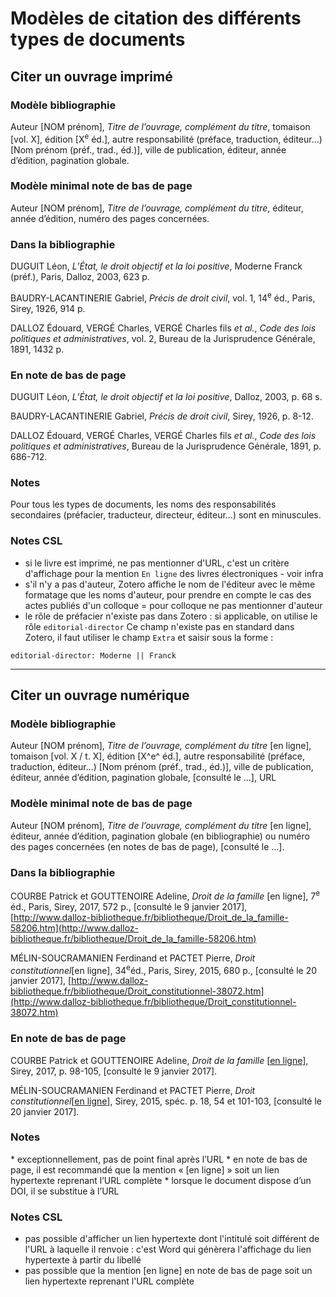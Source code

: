 # Modèles de citation des différents types de documents

## Citer un ouvrage imprimé

### Modèle bibliographie

Auteur \[NOM prénom\], *Titre de l’ouvrage, complément du titre*, tomaison \[vol. X\], édition \[X<sup>e</sup> éd.\], autre responsabilité (préface, traduction, éditeur…) \[Nom prénom (préf., trad., éd.)\], ville de publication, éditeur, année d’édition, pagination globale.

### Modèle minimal note de bas de page

Auteur \[NOM prénom\], *Titre de l’ouvrage, complément du titre*, éditeur, année d’édition, numéro des pages concernées.

### Dans la bibliographie

DUGUIT Léon, _L’État‎, le droit objectif et la loi positive_, Moderne Franck (préf.), Paris, Dalloz, 2003, 623 p.

BAUDRY-LACANTINERIE Gabriel, _Précis de droit civil_, vol. 1, 14<sup>e</sup> éd., Paris, Sirey, 1926, 914 p.

DALLOZ Édouard, VERGÉ Charles, VERGÉ Charles fils _et al._, _Code des lois politiques et administratives_, vol. 2, Bureau de la Jurisprudence
Générale, 1891, 1432 p.

### En note de bas de page

DUGUIT Léon, _L’État‎, le droit objectif et la loi positive_, Dalloz, 2003, p. 68 s.

BAUDRY-LACANTINERIE Gabriel, _Précis de droit civil_, Sirey, 1926, p. 8-12.

DALLOZ Édouard, VERGÉ Charles, VERGÉ Charles fils _et al._, _Code des lois politiques et administratives_, Bureau de la Jurisprudence
Générale, 1891, p. 686-712.

### Notes

Pour tous les types de documents, les noms des responsabilités secondaires (préfacier, traducteur, directeur, éditeur…) sont en minuscules.

### Notes CSL
* si le livre est imprimé, ne pas mentionner d'URL, c'est un critère d'affichage pour la mention `En ligne` des livres électroniques - voir infra
* s'il n'y a pas d'auteur, Zotero affiche le nom de l'éditeur avec le même formatage que les noms d'auteur, pour prendre en compte le cas des actes publiés d'un colloque = pour colloque ne pas mentionner d'auteur
* le rôle de préfacier n'existe pas dans Zotero : si applicable, on utilise le rôle `editorial-director`
Ce champ n'existe pas en standard dans Zotero, il faut utiliser le champ `Extra` et saisir sous la forme :

```
editorial-director: Moderne || Franck
```
---
## Citer un ouvrage numérique

### Modèle bibliographie

Auteur \[NOM prénom\], *Titre de l’ouvrage, complément du titre* \[en ligne\], tomaison \[vol. X / t. X\], édition \[X^e^ éd.\], autre responsabilité (préface, traduction, éditeur…) \[Nom prénom (préf., trad., éd.)\], ville de publication, éditeur, année d’édition, pagination globale, \[consulté le …\], URL

### Modèle minimal note de bas de page

Auteur \[NOM prénom\], *Titre de l’ouvrage, complément du titre* \[en ligne\], éditeur, année d’édition, pagination globale (en bibliographie) ou numéro des pages
concernées (en notes de bas de page), \[consulté le …\].

### Dans la bibliographie

COURBE Patrick et GOUTTENOIRE Adeline, *Droit de la famille* \[en ligne\], 7<sup>e</sup> éd., Paris, Sirey, 2017, 572 p., \[consulté le 9 janvier
2017\], [http://www.dalloz-bibliotheque.fr/bibliotheque/Droit_de_la_famille-58206.htm](http://www.dalloz-bibliotheque.fr/bibliotheque/Droit_de_la_famille-58206.htm)

MÉLIN-SOUCRAMANIEN Ferdinand et PACTET Pierre, *Droit constitutionnel*\[en ligne\], 34<sup>e</sup>éd., Paris, Sirey, 2015, 680 p., \[consulté le 20 janvier 2017\],
[http://www.dalloz-bibliotheque.fr/bibliotheque/Droit_constitutionnel-38072.htm](http://www.dalloz-bibliotheque.fr/bibliotheque/Droit_constitutionnel-38072.htm)

### En note de bas de page

COURBE Patrick et GOUTTENOIRE Adeline, *Droit de la famille* \[[en ligne](http://www.dalloz-bibliotheque.fr/bibliotheque/Droit_de_la_famille-58206.htm)\],
Sirey, 2017, p. 98-105, \[consulté le 9 janvier 2017\].

MÉLIN-SOUCRAMANIEN Ferdinand et PACTET Pierre, *Droit constitutionnel*\[[en ligne](http://www.dalloz-bibliotheque.fr/bibliotheque/Droit_constitutionnel-38072.htm)\],
Sirey, 2015, spéc. p. 18, 54 et 101-103, \[consulté le 20 janvier 2017\].

### Notes

* exceptionnellement, pas de point final après l’URL
* en note de bas de page, il est recommandé que la mention « \[en ligne\] » soit un lien hypertexte reprenant l’URL complète
* lorsque le document dispose d’un DOI, il se substitue à l’URL

### Notes CSL
* pas possible d'afficher un lien hypertexte dont l'intitulé soit différent de l'URL à laquelle il renvoie : c'est Word qui génèrera l'affichage du lien hypertexte à partir du libellé
* pas possible que la mention [en ligne] en note de bas de page soit un lien hypertexte reprenant l'URL complète

<!--

Citer des travaux universitaires imprimés\
(thèses et mémoires)
==========================================

Il s’agit ici des éditions de dépôt dans les bibliothèques
universitaires, c’est-à-dire des éditions non-commerciales. Les éditions
de thèses et mémoires publiées chez des éditeurs commerciaux sont
traitées comme des ouvrages.

Auteur \[NOM Prénom\], *Titre, complément du titre*, nom du/des
directeur(s) \[Nom Prénom (dir.)\], Intitulé du diplôme, discipline, nom
de l’université, année, pagination globale (en bibliographie) ou numéro
des pages concernées (en notes de bas de page).

### Dans la bibliographie

AUBIN Gérard, *La seigneurie en Bordelais au 18^eme^ siècle d'après la
pratique notariale (1715-1789)*, Jaubert Pierre (dir.), thèse de
doctorat, droit, université de Bordeaux I, 1981, 958 p.

RADÉ Christophe, *Le droit à l’insertion dans la loi du 1^er^ décembre
1988 relative au revenu minimum d’insertion*, Laborde Jean-Pierre
(dir.), mémoire de DEA, droit social, université de Bordeaux I, 1991, 93
p.

### En note de bas de page

AUBIN Gérard, *La seigneurie en Bordelais au 18^eme^ siècle d'après la
pratique notariale (1715-1789)*, thèse de doctorat, droit, université de
Bordeaux I, 1981, 1^ère^ partie.

RADÉ Christophe, *Le droit à l’insertion dans la loi du 1^er^ décembre
1988 relative au revenu minimum d’insertion*, mémoire de DEA, droit
social, 1991, université de Bordeaux I, p. 74.

NB :

- l’intitulé du diplôme, de la discipline et le nom de l’université sont
repris de la page de titre ou de couverture ;

- le niveau d’étude (par ex. diplôme d’étude approfondi) peut être
abrégé (DEA).

Citer des travaux universitaires numériques\
(thèses et mémoires)
============================================

Auteur \[NOM Prénom\], *Titre, complément du titre* \[en ligne\], nom
du/des directeur(s) \[Nom Prénom (dir.)\], intitulé du diplôme,
discipline, nom de l’université, année, pagination globale (en
bibliographie) ou numéro des pages concernées (en notes de bas de page),
\[consulté le …\], URL

### Dans la bibliographie

MANGEMATIN Céline, *La faute de fonction en droit privé* \[en ligne\],
Malabat Valérie (dir.), thèse, droit, université Montesquieu-Bordeaux
IV, 2012, 770 p., \[consulté le 20 janvier 2017\],
[*http://www.theses.fr/2012BOR40027*](http://www.theses.fr/2012BOR40027)

LESTRADE Éric, *Les principes directeurs du procès dans la jurisprudence
du Conseil Constitutionnel* \[en ligne\], Mélin-Soucramanien Ferdinand
(dir.), thèse, droit, université Montesquieu-Bordeaux IV, 2013, 714 p.,
\[consulté le 9 janvier 2017\],
[*http://www.theses.fr/2013BOR40033*](http://www.theses.fr/2013BOR40033)

### En note de bas de page

MANGEMATIN Céline, *La faute de fonction en droit privé* \[[*en
ligne*](http://www.theses.fr/2012BOR40027)\], thèse, droit, université
Montesquieu-Bordeaux IV, 2012, p. 88, \[consulté le 20 janvier 2017\].

LESTRADE Éric, *Les principes directeurs du procès dans la jurisprudence
du Conseil Constitutionnel* \[[*en
ligne*](http://www.theses.fr/2013BOR40033)\], thèse, droit, université
Montesquieu-Bordeaux IV, 2013, p. 105-120 et 178, \[consulté le 9
janvier 2017\].

NB :

- exceptionnellement, pas de point final après l’URL.

- en note de bas de page, il est recommandé que la mention « \[en
ligne\] » soit un lien hypertexte reprenant l’URL.

- les URL du site *theses.fr*, portail de diffusion de l’ensemble des
thèses numériques en France, sont uniques et pérennes.

Citer des travaux universitaires microfichés\
(thèses et mémoires)
=============================================

Nom du docteur \[NOM Prénom\], *Titre, complément du titre*
\[microfiche\], nom du/des directeur(s) \[Nom Prénom (dir.)\], intitulé
du diplôme, discipline, nom de l’université, année.

### Dans la bibliographie

SAINT-PAU Jean-Christophe, *L’anonymat et le droit* \[microfiche\],
Conte Philippe (dir.), thèse de doctorat : droit, université
Montesquieu-Bordeaux IV, 1998.

MAUBLANC Jean-Pierre, *L’interprétation de la loi fiscale par le juge de
l’impôt* \[microfiche\], Lamarque Jean (dir.), thèse de doctorat, droit,
université de Bordeaux I, 1984.

### En note de bas de page

SAINT-PAU Jean-Christophe, *L’anonymat et le droit* \[microfiche\],
thèse de doctorat, droit, université Montesquieu-Bordeaux IV, 1998.

MAUBLANC Jean-Pierre, *L’interprétation de la loi fiscale par le juge de
l’impôt* \[microfiche\], thèse de doctorat, droit, université de
Bordeaux I, 1984.

NB :

- pas de mention de la pagination.

Citer des contributions à un ouvrage\
(articles de mélanges, d’ouvrage collectif…)
============================================

Deux modèles sont proposés, avec ou sans guillemets pour le titre de la
contribution.

Contributeur \[NOM Prénom\], Titre de la contribution, complément du
titre, in responsable(s) du document principal \[Nom Prénom\], *Titre du
document principal, complément du titre*, édition, ville d’édition,
éditeur, année d’édition, pages de la contribution \[p. X-X\].

ou

Contributeur \[NOM Prénom\], « Titre de la contribution, complément du
titre », in responsable(s) du document principal \[Nom Prénom\], *Titre
du document principal, complément du titre*, édition, ville d’édition,
éditeur, année d’édition, pages de la contribution \[p. X-X\].

### Dans la bibliographie

BOIS DE GAUDUSSON Jean (du), Réflexions sur les nouveaux développements
du constitutionalisme en Afrique, in Aubin Gérard (éd.), *Liber
amicorum, études offertes à Pierre Jaubert*, Talence, Presses
universitaires de Bordeaux, 1992, p. 179-187.

ou

BOIS DE GAUDUSSON Jean (du), « Réflexions sur les nouveaux
développements du constitutionalisme en Afrique », in Aubin Gérard
(éd.), *Liber amicorum, études offertes à Pierre Jaubert*, Talence,
Presses universitaires de Bordeaux, 1992, p. 179-187.

### En note de bas de page

BOIS DE GAUDUSSON Jean (du), Réflexions sur les nouveaux développements
du constitutionalisme en Afrique, in *Liber amicorum, études offertes à
Pierre Jaubert*, Presses universitaires de Bordeaux, 1992, p. 179-187.

ou

BOIS DE GAUDUSSON Jean (du), « Réflexions sur les nouveaux
développements du constitutionalisme en Afrique », in *Mélanges
Jaubert*, Presses universitaires de Bordeaux, 1992, p. 179-187.

\
Citer un article de revue imprimée
==================================

Deux modèles sont proposés, avec ou sans guillemets encadrant le titre
de l’article.

Auteur \[NOM prénom\], « Titre de l’article, complément du titre »,
*Titre de la revue*, partie, mois année, numéro, pagination globale (en
bibliographie) ou numéro de paragraphe ou des pages concernées (en notes
de bas de page)

ou

Auteur \[NOM prénom\], Titre de l’article, complément du titre, *Titre
de la revue*, partie, mois année, numéro, pagination globale (en
bibliographie) ou numéro de paragraphe ou des pages concernées (en notes
de bas de page)

### Dans la bibliographie

HAUSER Jean, « Le préjudice d’être né, question de principe », *Droit et
patrimoine*, janvier 2001, n° 89, p. 6-8.

GOGOS-GINTRAND Amélie, « Le pacte commissoire : une institution
dangereuse par nature », *Revue de la recherche juridique. Droit
prospectif*, septembre 2011, n° 1, p. 401-422.

ou

AUZERO Gilles, Le dispositif d’allègement des cotisations sociales,
*Droit social*, décembre 1999, n° 12, p. 1026-1033.

AGOSTINI Éric, Le vin dans tous ses états, *Revue Lamy Droit des
affaires*, avril 2008, n° 26, p. 65-68.

### En note de bas de page

HAUSER Jean, « Le préjudice d’être né, question de principe », *Droit et
pat.*, 2001, p. 7.

GOGOS-GINTRAND Amélie, « Le pacte commissoire : une institution
dangereuse par nature », *Rev. rech. jurid., droit prospect.*, 2011, p.
403.

ou

AUZERO Gilles, Le dispositif d’allègement des cotisations sociales,
*Droit soc.*, 1999, p. 1027.

AGOSTINI Éric, Le vin dans tous ses états, *Rev. Lamy Droit aff.*, 2008,
p. 66.

NB : on se réfèrera utilement à la façon dont chaque revue prescrit de
référencer ses contenus, ainsi que l’abréviation recommandée par la
revue. Par défaut, une liste des abréviations recommandées figure en
annexe de ce document.

Citer un article de revue numérique
===================================

Deux modèles sont proposés, avec ou sans guillemets encadrant le titre
de l’article.

Auteur \[NOM prénom\], « Titre de l’article, complément du titre »,
*Titre de la revue* \[en ligne\], partie, mois année, numéro, pagination
globale (en bibliographie) ou numéro de paragraphe ou des pages
concernées (en notes de bas de page), \[consulté le …\], URL

ou

Auteur \[NOM prénom\], Titre de l’article, complément du titre, *Titre
de la revue* \[en ligne\], partie, mois année, numéro, pagination
globale (en bibliographie) ou numéro de paragraphe ou des pages
concernées (en notes de bas de page), \[consulté le …\], URL

### Dans la bibliographie

DAUGAREILH Isabelle, « L’audace retenue du Comité européen des droits
sociaux », *Revue de droit sanitaire et social* \[en ligne\], juillet
2005, n° 4, p. 555-564, \[consulté le 16 mars 2017\],
[*www.dalloz.fr*](http://www.dalloz.fr)

DUPRAT Jean-Pierre, « Le parlement évaluateur », *Revue internationale
de droit comparé* \[en ligne\], avril 1998, n° 2, p. 552-576, \[consulté
le 16 mars 2017\], [*www.persee.fr*](http://www.persee.fr)

ou

PONTHOREAU Marie-Claire, Trois interprétations de la globalisation
juridique, *Actualité juridique droit administratif* \[en ligne\],
janvier 2006, n° 1, p. 20-25, \[consulté le 16 mars 2017\],
[*www.dalloz.fr*](http://www.dalloz.fr)

CAPDEPON Yannick, Ne pas soulever un moyen de droit équivaut à y
renoncer, *Semaine juridique édition générale* \[en ligne\], juillet
2010, n° 28, p. 1444, \[consulté le 16 mars 2017\],
[*www.lexisnexis.com*](http://www.lexisnexis.com)

*\
*

### En note de bas de page

DAUGAREILH Isabelle, « L’audace retenue du Comité européen des droits
sociaux », *RDSS* \[en ligne\], 2005, p. 556, \[consulté le 16 mars
2017\].

DUPRAT Jean-Pierre, « Le parlement évaluateur », *RIDC* \[en ligne\],
1998, p. 555, \[consulté le 16 mars 2017\].

ou

PONTHOREAU Marie-Claire, Trois interprétations de la globalisation
juridique, *AJDA* \[en ligne\], 2006, p. 22, \[consulté le 16 mars
2017\].

CAPDEPON Yannick, Ne pas soulever un moyen de droit équivaut à y
renoncer, *JCP G* \[en ligne\], 2010, p. 1444, \[consulté le 16 mars
2017\].

Citer les actes publiés d’un colloque
=====================================

Responsabilité du colloque \[NOM prénom (fonct.)\], *Titre du colloque*,
lieu d’édition, éditeur, année, pagination globale (en bibliographie) ou
numéro des pages concernées (en notes de bas de page).

### Dans la bibliographie

BONIS-GARÇON Évelyne (dir.), *Pour une refonte du droit des peines:
quels changements si les préconisations de la Commission Cotte étaient
suivies ?*, Paris, LexisNexis, 2016, 226 p.

ALLINNE Jean-Pierre et SOULA Mathieu (dir.), *La mort pénale : les
enjeux historiques et contemporains de la peine de mort*, Rennes,
Presses Universitaires de Rennes, 2015, 208 p.

SOCIÉTÉ FRANÇAISE POUR LE DROIT INTERNATIONAL, *Droit international et
droit communautaire, perspectives actuelles*, Paris, Pedone, 2000, 448
p.

CENTRE D’ÉTUDES ET DE RECHERCHES SUR LE DROIT DE LA MER,
*L'immobilisation forcée des navires*, Talence, Presses Universitaires
de Bordeaux, 1990, 175 p.

### En note de bas de page

BONIS-GARÇON Évelyne (dir.), *Pour une refonte du droit des peines:
quels changements si les préconisations de la Commission Cotte étaient
suivies ?*, 2016, p. 14.

ALLINNE Jean-Pierre et SOULA Mathieu (dir.), *La mort pénale : les
enjeux historiques et contemporains de la peine de mort*, 2015, p. 150.

SOCIÉTÉ FRANÇAISE POUR LE DROIT INTERNATIONAL, *Droit international et
droit communautaire, perspectives actuelles*, 2000, p. 37.

CENTRE D’ÉTUDES ET DE RECHERCHES SUR LE DROIT DE LA MER,
*L'immobilisation forcée des navires*, 1990, p. 3.

**\
**

Citer une contribution\
parmi les actes publiés d’un colloque
=====================================

Auteur \[NOM prénom\], Titre de la contribution, in Responsabilité du
colloque \[NOM prénom (fonct.)\], *Titre du colloque*, lieu d’édition,
éditeur, année, pagination globale (en bibliographie) ou numéro des
pages concernées (en notes de bas de page).

### Dans la bibliographie

MALABAT Valérie, Simplifier mais comment ?, in BONIS-GARÇON Évelyne
(dir.), *Pour une refonte du droit des peines : quels changements si les
préconisations de la Commission Cotte étaient suivies ?*, Paris,
LexisNexis, 2016, p. 89-93.

GAUTRON Jean-Claude et GRARD Loïc, Le droit international dans la
construction de l’Union européenne, in SOCIÉTÉ FRANÇAISE POUR LE DROIT
INTERNATIONAL, *Droit international et droit communautaire, perspectives
actuelles*, Paris, Pedone, 2000, p. 11-152.

### En note de bas de page

MALABAT Valérie, Simplifier mais comment ?, in BONIS-GARÇON Évelyne
(dir.), *Pour une refonte du droit des peines : quels changements si les
préconisations de la Commission Cotte étaient suivies ?*, 2016, p. 90.

GAUTRON Jean-Claude et GRARD Loïc, Le droit international dans la
construction de l’Union européenne, in SOCIÉTÉ FRANÇAISE POUR LE DROIT
INTERNATIONAL, *Droit international et droit communautaire, perspectives
actuelles*, 2000, p. 57.

**\
**

Citer une norme juridique
=========================

PAYS, AUTEUR, *Intitulé de la norme*, Journal Officiel / Bulletin
Officiel, n°, date de publication, page de départ, numéro NOR.

### Dans la bibliographie

FRANCE. MINISTÈRE DE L’ENSEIGNEMENT SUPÉRIEUR ET DE LA RECHERCHE,
*Décret n° 2013-805 du 3 septembre 2013 portant création de l’Université
de Bordeaux*, Journal officiel, n°206, 5 septembre 2013, p. 15020,
ESRS1317830D.

FRANCE. MINISTÈRE DE L’ÉDUCATION NATIONALE, *Décret du 13 juillet 1949
approuvant une délibération du conseil de l’université de Bordeaux
portant création à Fort-de-France d’un institut d’études juridiques,
politiques et économiques de cette université*, Journal officiel, 16
juillet 1949, p. 6921.

### En note de bas de page

MINISTÈRE DE L’ENSEIGNEMENT SUPÉRIEUR ET DE LA RECHERCHE, *Décret n°
2013-805 du 3 septembre 2013 portant création de l’Université de
Bordeaux*, Journal officiel, n°206, 5 septembre 2013.

MINISTÈRE DE L’ÉDUCATION NATIONALE, *Décret du 13 juillet 1949
approuvant une délibération du conseil de l’université de Bordeaux
portant création à Fort-de-France d’un institut d’études juridiques,
politiques et économiques de cette université*, Journal officiel, 16
juillet 1949.

NB : le pays n’est indiqué que s’il est utile pour différencier des
institutions de pays différents. S’il est systématiquement absent, il
sous-entend la nationalité française des institutions concernées.

Citer un site en ligne, un blogue
=================================

AUTEUR, *Titre de la page d'accueil, complément du titre* \[en ligne\],
\[consulté le…\], URL

### Dans la bibliographie

MAÎTRE ÉOLAS, *Journal d’un avocat : Instantanés de la justice et du
droit* \[en ligne\], \[consulté le 5 octobre 2014\],
[*www.maitre-eolas.fr*](http://www.maitre-eolas.fr)

GROUPE D’INFORMATION ET DE SOUTIEN DES IMMIGRÉ.E.S, *Gisti* \[en
ligne\], \[consulté le 5 octobre 2014\],
[*www.gisti.org*](http://www.gisti.org)

### En note de bas de page

MAÎTRE ÉOLAS, *Journal d’un avocat* \[en ligne\], \[consulté le 5
octobre 2014\].

GROUPE D’INFORMATION ET DE SOUTIEN DES IMMIGRÉ.E.S, *Gisti* \[en
ligne\], \[consulté le 5 octobre 2014\].

**\
**

Citer un article ou une page\
d’un site en ligne, un blogue
=============================

AUTEUR, « Titre de l’article ou de la page », sur *Titre de la page
d'accueil* \[en ligne\], publié le …, \[consulté le…\], URL

ou

AUTEUR, Titre de l’article ou de la page, sur *Titre de la page
d'accueil* \[en ligne\], publié le …, \[consulté le…\], URL

### Dans la bibliographie

MAÎTRE ÉOLAS, « Pour en finir avec la séparation des pouvoirs », sur
*Journal d’un avocat : Instantanés de la justice et du droit* \[en
ligne\], publié le 21 février 2017, \[consulté le 21 mars 2017\],
[*www.maitre-eolas.fr*](http://www.maitre-eolas.fr)

ou

GROUPE D’INFORMATION ET DE SOUTIEN DES IMMIGRÉ.E.S, Pour en finir avec
le délit de solidarité, sur *Gisti* \[en ligne\], publié le 12 janvier
2017\], \[consulté le 21 mars 2017\],
[*www.gisti.org*](http://www.gisti.org)

### En note de bas de page

MAÎTRE ÉOLAS, « Pour en finir avec la séparation des pouvoirs », sur
*Journal d’un avocat : Instantanés de la justice et du droit* \[en
ligne\], publié le 21 février 2017, \[consulté le 21 mars 2017\].

ou

GROUPE D’INFORMATION ET DE SOUTIEN DES IMMIGRÉ.E.S, « Pour en finir avec
le délit de solidarité », sur *Gisti* \[en ligne\], publié le 12 janvier
2017, \[consulté le 21 mars 2017\].

NB : pour les sites d’institutions, le nom de la page d’accueil du site
sera souvent le même que celui de l’institution.

Citer un brevet
===============

Brevet \[nationalité\] n° XXX, *Titre du brevet*, date complète de
publication du brevet déposé.

### Dans la bibliographie et en note de bas de page

Brevet américain n° US D709251 S, *Set of hamster wheels,* 15 juillet
2014.

Brevet américain n° US Des. 430708, *Playground for small animal such as
hamster*, 5 septembre 2000.

Brevet européen n° EP3155925, *Boîtier d’attache sucette*, 19 avril
2017.

Citer un courriel, une contribution\
à une liste de diffusion
====================================

Auteur \[NOM Prénom\], *Sujet du courriel* \[courriel\], date de l’envoi
\[JJ mois AAAA\], heure de l’envoi \[hh:mn\] \[consulté le...\] sur
\[nom de la liste de diffusion éventuelle\].

### Dans la liste des ressources

GASNAULT Jean, *Quel logiciel de veille pour une direction juridique ?*
\[courriel\], 5 juin 2017, 18:04 \[consulté le 6 juin 2017\] sur
Jurisconnexion.

HOURQUEBIE Fabrice, *Re: Guide de la rédaction biblio : projet confirmé*
\[courriel\], 9 novembre 2016, 18:06, \[consulté le 12 novembre 2016\].

### En note de bas de page

GASNAULT Jean, *Quel logiciel de veille pour une direction juridique ?*
\[courriel\], 5 juin 2017.

HOURQUEBIE Fabrice, *Re: Guide de la rédaction biblio : projet confirmé*
\[courriel\], 9 novembre 2016.

NB : ce type de références rejoint préférentiellement la liste des
ressources utilisées, plutôt que la bibliographie.

Citer un entretien oral
=======================

Personne interrogée \[NOM Prénom\], *Titre ou sujet de l’entretien*
\[entretien\] mené par Nom Prénom, lieu, date \[JJ mois AAAA\],
éventuellement pagination de la transcription si elle est jointe en
annexe au travail de recherche.

### Dans la liste des ressources

GRANGER Sabrina, *Modalités de publication d’un guide bibliographique*
\[entretien\] mené par Gravier Pierre, Pessac, 13 novembre 2016.

### En note de bas de page

GRANGER Sabrina, *Modalités de publication d’un guide bibliographique*
\[entretien\] mené par Gravier Pierre, Pessac, 13 novembre 2016.

NB : ce type de références rejoint préférentiellement la liste des
ressources utilisées, plutôt que la bibliographie.

Recommandations particulières
=============================

**Citation de documents en langue étrangère**

Si un texte en langue étrangère doit être cité, il est plus approprié de
le traduire, même pour l’anglais et même s’il est supposé que le
lectorat comprend l’anglais. On recherche alors l’œuvre traduite pour la
citer. À défaut, notamment pour les articles, on effectue la traduction
en terminant la citation par \[nous traduisons\] et en donnant la
version originale du texte en note de bas de page, notamment si la
formulation en langue étrangère a de l’importance (concept propre à une
langue, concept différent en français...).

**Cas particuliers concernant les auteurs**

Les noms des auteurs seront séparés par des virgules, sauf le nom des
deux derniers qui sont séparés par « et ». On mentionnera un maximum de
trois auteurs pour un document donné. Pour un plus grand nombre
d’auteurs, le nom du troisième est suivi de « *et al.* » :

> DALLOZ Édouard, VERGÉ Charles, VERGÉ Charles fils *et al*., *Code des
> lois politiques et administratives*, tome 2, Bureau de la
> Jurisprudence Générale, 1891, 1432 p.

On respecte habituellement l’ordre des auteurs tel qu’indiqué sur la
page de titre, de haut en bas puis de gauche à droite. Un auteur, dont
l’omission nuirait à la bonne compréhension de la référence ou de son
choix, peut exceptionnellement être placé en quatrième position avant la
mention « *et al.* ».

Les civilités (madame, monsieur…), qualités ou titres (professeur,
docteur, conseiller d’État, avocat…) ne sont pas mentionnées en
complément du nom.

Les responsabilités secondaires (traducteur, préfacier, éditeur
scientifique…) ne sont mentionnées que lorsqu’elles apportent une
information particulière sur le document exploité. Elles sont alors
mentionnées à leur place indiquée dans les modèles, après le titre, en
abrégé.

**Cas particuliers concernant les titres**

La fin des titres ou sous-titre d’une longueur excessive peut être
abrégée par \[…\].

**Cas particuliers concernant les éditions**

La mention de l’édition est réduite au minimum, en employant des
chiffres arabes : « XII^e^ édition revue et corrigée » devient dans les
références bibliographiques : « 12^e^ éd. ».

**Cas particuliers concernant la publication**

La page de titre peut mentionner plusieurs éditeurs et plusieurs villes
de publication. On ne cite alors qu’un seul éditeur et sa ville, en
retenant de manière privilégiée l’éditeur français et la ville qui lui
est liée.

Pour la date de publication, on retient par ordre de préférence :

- la date de publication mentionnée sur la page de titre

> - la date de dépôt légal (parfois précédée de « DL ») mentionnée au
> verso de la page de titre ou dans les dernières pages du document
>
> - la date de copyright souvent précédée de © et souvent mentionnée au
> verso de la page de titre
>
> - la date d’impression souvent mentionnée dans les toutes dernières
> pages du document

Si ces informations manquent, on notera à leur place :

- pas de lieu identifiable (sans lieu) : \[s.l.\]

- pas d’éditeur identifiable (sans nom) : \[s.n.\]

- pas de date identifiable (sans date) : \[s.d.\]

Si un de ces éléments peut être deviné, on le mentionnera entre
crochets : \[Paris\], Dalloz, 1959. Pour résoudre ces difficultés, les
catalogues de bibliothèques restituent ces informations de manière
validée et structurée.

**Cas particuliers concernant la pagination**

En bibliographie, pour un livre ou une thèse, on mentionne la pagination
totale du document, en se référant simplement à la dernière page
numérotée du document. L’abréviation de « pages » est placée après leur
nombre (347 p.). Pour un article ou une contribution à un ouvrage
collectif, on mentionne la tranche de pages concernée et l’abréviation
de « pages » est placée avant cette indication (p. 47-58).

En note de bas de page, on mentionne les pages concernées par la
citation. L’abréviation de « pages » est placée avant la page ou la
tranche concernée (p. 49). On peut employer les abréviations suivantes :

p\. 8-12 Pages 8 à 12

p\. 8 ; 12 Pages 8 et 12

p\. 47 s. Page 47 et suivantes

spéc. p. 47 Spécialement page 47

> *passim* En différents endroits du document, qu’on choisit de ne pas
> lister

**Utilisation des termes latins de renvoi**

Les termes latins qui suivent renvoient toujours, soit à l’auteur cité
précédemment, soit à l’œuvre citée précédemment. Leur emploi
s’accompagne donc d’une grande vigilance, notamment quand plusieurs de
ces termes se succèdent.

*Idem*, abrégé en *Id.*, signifie « le même ». Cette abréviation est
employée pour indiquer qu’il s’agit du même auteur que pour la citation
précédente.

> BARCKHAUSEN Henri, *Essai sur le régime législatif de Bordeaux au
> Moyen-âge*, Bordeaux, Gounouilhou, 1890, 34 p.
>
> *Id.*, *Rapport de la commission de la Faculté sur le projet de
> réorganisation de la Licence en droit*, Bordeaux, Cadoret, 1889, 11 p.

*Ibidem*, abrégé en *ibid.*, signifie « au même endroit ». Cette
abréviation est employée pour indiquer qu’il s’agit du même auteur ET de
la même œuvre que pour la citation précédente. Sans mention particulière
de page, il s’agit également de la même page. Avec mention d’une page,
il s’agit d’une page différente.

> BENZACAR Joseph, *Fondements juridiques de la délimitation du cru
> bordelais : l'appellation et la marque « Bordeaux »*, Bordeaux,
> discours, 1910, p. 3.
>
> *Ibid.*
>
> *Ibid.*, p. 7.

*Loco citato*, abrégé en *loc. cit.*, signifie « passage cité ». Cette
abréviation est employée pour indiquer qu’il s’agit du même auteur ET de
la même œuvre ET de la même page que pour la citation précédente[^6].

*Opere citato*, abrégé en *op. cit.*, signifie « œuvre citée ». Cette
abréviation est employée pour indiquer qu’il s’agit de la dernière œuvre
citée de cet auteur.

> TRAISSAC Élisabeth, Un projet de ville dans le Médoc au XVIII^e^
> siècle, *Bulletin et mémoires de la Société archéologique de
> Bordeaux*, 1972, tome LXVI, p. 167-175.
>
> BEDEL Vanina, *La maréchaussée dans la généralité de Guyenne au
> XVIII^ème^ siècle (1720-1790)*, Guyon Gérard (dir.), thèse de
> doctorat, droit, Université Montesquieu-Bordeaux IV, p. 201.

TRAISSAC Élisabeth, *op. cit.*

Au fur et à mesure de la rédaction du document et de ses réécritures, la
manière dont un terme latin renvoie à la précédente citation peut être
modifiée. Toute insertion de citation dans une partie de document déjà
rédigée doit conduire à vérifier que la nouvelle citation ne s’intercale
pas entre un terme latin de renvoi et sa citation de référence.

Abréviations conseillées – Codes
================================

La liste suivante ne peut être exhaustive, elle ne recense notamment pas
toutes les variantes de titres portés par les codes au long de leur vie
éditoriale et chez les différents éditeurs.

Le document de recherche comprendra, avant son introduction, une liste
des abréviations de codes utilisées.

Par exception, lorsqu’un code est cité de manière habituelle, il peut
l’être en note de bas de page avec pour seule information son
abréviation.

Cependant, lorsqu’un code étranger est cité, le pays producteur de la
législation est cité comme auteur du document, afin de le différencier
du code français. Ainsi :

BELGIQUE, *Code civil*, 4^e^ éd., Philippe Denis et Dehasse Delphine
(éd.), Bruylant, Bruxelles, 2006, 428 p.

  Code administratif                                                C. adm.
  ----------------------------------------------------------------- -----------------
  Code civil                                                        C. civ.
  Code constitutionnel et des droits fondamentaux                   C. const.
  Code de commerce                                                  C. com.
  Code de justice administrative                                    CJA
  Code de l’action sociale et des familles                          CASF
  Code de l’avocat                                                  C. avocat
  Code de l’éducation                                               C. éduc.
  Code de l’énergie                                                 C. énergie
  Code de l’entrée et du séjour des étrangers et du droit d’asile   Ceseda
  Code de l’environnement                                           C. envir.
  Code de l’organisation judiciaire                                 COJ
  Code de l’urbanisme                                               C. urb.
  Code de la communication                                          C. communic.
  Code de la consommation                                           C. consom.
  Code de la construction et de l’habitation                        CCH
  Code de la copropriété                                            C. copr.
  Code de la fonction publique                                      C. fonc. publ.
  Code de la mutualité                                              C. mut.
  Code de la nationalité                                            C. nat.
  Code de la propriété intellectuelle                               CPI
  Code de la route                                                  C. route
  Code de la santé publique                                         CSP
  Code de la sécurité sociale                                       CSS
  Code de procédure civile                                          C. pr. civ.
  Code de procédure fiscale                                         C. pr. fisc.
  Code de procédure pénale                                          C. pr. pén.
  Code des associations                                             C. assoc.
  Code des assurances                                               C. assur.
  Code des baux                                                     C. baux
  Code des marchés publics                                          C. marchés pub.
  Code des ports maritimes                                          C. ports mar.
  Code des postes et télécommunications                             C. P et T
  Code des procédures civiles d’exécution                           C. pr. exéc.
  Code des procédures collectives                                   C. pr. coll.
  Code des relations entre le public et l’administration            CRPA
  Code des sociétés                                                 C. soc.
  Code des transports                                               C. trans.
  Code du sport                                                     C. sport
  Code du tourisme                                                  C. tourisme
  Code du travail                                                   C. trav.
  Code du vin                                                       C. vin
  Code électoral                                                    C. élect.
  Code forestier                                                    C. for.
  Code général de la propriété des personnes publiques              CGPPP
  Code général des collectivités territoriales                      CGCT
  Code général des impôts                                           CGI
  Code minier                                                       C. minier
  Code monétaire et financier                                       C. mon. fin.
  Code pénal                                                        C. pén.
  Code rural et de la pêche maritime                                C. rur.
  Code rurale et forestier                                          C. rur. et for.
  Livre des procédures fiscales                                     LPF
  Nouveau code de procédure civile                                  NCPC

Abréviations conseillées – Juridictions
=======================================

Les jugements et arrêts sont cités sous la forme : Juridiction, date du
jugement ou de l’arrêt, numéro de référence, éventuellement nom des
parties, commentaires éventuels. Ainsi :

CE, 19 mai 1933, Benjamin

Soc., 26 juin 2013, n° 12-15.208

Crim., 25 juin 2008, n° 07-80.261

Cons. const., 16 juin 1999, n° 99-411

CEDH, 7 oct. 1988, série A, n° 141-A

Le document de recherche comprendra avant son introduction une liste des
abréviations de juridictions.

Lorsqu’une juridiction étrangère, portant le même nom qu’une juridiction
française, est citée, elle est précédée du nom du pays concerné.

  Conseil constitutionnel                       Cons. Const.
  --------------------------------------------- ------------------
  Conseil des prud’hommes                       Cons. prud.
  Conseil d’État                                CE
  Conseil d’État, assemblée du contentieux      CE ass.
  Conseil d’État, plénière                      CE plén.
  Conseil d’État, section                       CE sect.
  Cour administrative d’appel                   CAA
  Cour d’appel                                  \[Ville\]
  Cour d’assises                                C. assises
  Cour d’assises des mineurs                    C. assises. min.
  Cour de cassation                             Cass.
  Cour de cassation, première chambre civile    1^re^civ.
  Cour de cassation, deuxième chambre civile    2^e^ civ.
  Cour de cassation, troisième chambre civile   3^e^ civ.
  Cour de cassation, chambre commerciale        Com.
  Cour de cassation, chambre sociale            Soc.
  Cour de cassation, chambre criminelle         Crim.
  Cour de cassation, chambre des requêtes       Req.
  Cour de cassation, chambre mixte              Ch. mixte
  Cour de cassation, chambre réunies            Ch. réun.
  Cour de cassation, assemblée plénière         Ass. plén.
  Cour de discipline budgétaire et financière   CDBF
  Cour de justice de l’Union européenne         CJUE
  Cour de justice de la Communauté européenne   CJCE
  Cour des comptes                              C. comptes
  Cour européenne des droits de l’homme         CEDH
  Cour internationale de justice                CIJ
  Cour permanente de justice internationale     CPJI
  Juge de proximité                             J. prox.
  Tribunal administratif                        TA
  Tribunal arbitral du sport                    TAS
  Tribunal correctionnel                        T. Corr.
  Tribunal de commerce                          T. Com.
  Tribunal de grande instance                   TGI
  Tribunal de police                            T. Pol.
  Tribunal des affaires de Sécurité Sociale     TASS
  Tribunal des conflits                         T. Confl.
  Tribunal des enfants                          T. enfants
  Tribunal d’instance                           TI
  Tribunal paritaire des baux ruraux            TPBR

Abréviations conseillées – Revues
=================================

Il n’est matériellement pas possible d’établir une liste d’abréviations
recommandées, du fait du nombre des revues juridiques et de leurs
fréquents changements de nom, fusions, scissions…

Il est recommandé d’établir une liste des abréviations utilisées en
début de document de recherche pour les revues les plus utilisées. À
cette fin, il est recommandé de se reporter à la manière dont les revues
préconisent de se citer elles-mêmes, en recourant à leur site et
indications aux auteurs.

Les bibliothèques universitaires de l’université Toulouse 1 Capitole
proposent un tableau présentant les abréviations juridiques les plus
courantes, notamment pour les revues :

[*http://ressscd.ut-capitole.fr/scd/abrev/*](http://ressscd.ut-capitole.fr/scd/abrev/)

Version imprimée en 2017,

par le service imprimerie de l’université de Bordeaux, à Pessac,\
pour le compte de l’Urfist de Bordeaux.

![](media/image3.png){width="1.879699256342957in"
height="1.2879418197725285in"}

[^1]: COLLARD Anne et MONBALLIN Michèle, *Référentiel pour l'élaboration
    et la rédaction d'un travail scientifique en sciences humaines*,
    3^e^ édition, Namur, Presses universitaires de Namur, 2014, p. 15.

[^2]: *Ibid*, p. 10.

[^3]: PACTEAU Bernard, Où on voit le Conseil d'État rejuger même si
    c'est sans se déjuger, *RFDA,* 2010, n° 2, p. 297-300.

[^4]: AGUESSEAU Henri François (d'), Mercuriales, in *Œuvres complètes
    du chancelier d'Aguesseau*, tome premier, Paris, chez les libraires
    associés, 1759, 620 p. cité dans PACTEAU Bernard, Où on voit le
    Conseil d'État rejuger même si c'est sans se déjuger, *RFDA*, 2010,
    n° 2, p. 297-300.

[^5]: BALZAC Honoré (de), *Scènes de la vie privée*, tome 4, Paris,
    Furne, 1845, p. 517.

[^6]: L’abréviation *eoc. loc.* (*eodem loco*, signifiant : au même
    endroit) a la même valeur.
